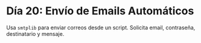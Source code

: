 # Día 20: Envío de Emails Automáticos

Usa `smtplib` para enviar correos desde un script. Solicita email, contraseña, destinatario y mensaje.